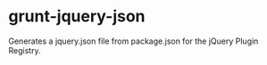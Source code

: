 grunt-jquery-json
=================

Generates a jquery.json file from package.json for the jQuery Plugin Registry.